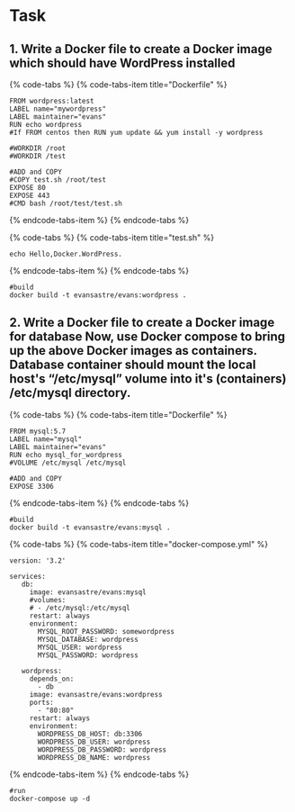 # Task

## 1. Write a Docker file to create a Docker image which should have WordPress installed 

{% code-tabs %}
{% code-tabs-item title="Dockerfile" %}
```text
FROM wordpress:latest
LABEL name="mywordpress"
LABEL maintainer="evans"
RUN echo wordpress
#If FROM centos then RUN yum update && yum install -y wordpress

#WORKDIR /root
#WORKDIR /test

#ADD and COPY
#COPY test.sh /root/test
EXPOSE 80
EXPOSE 443
#CMD bash /root/test/test.sh

```
{% endcode-tabs-item %}
{% endcode-tabs %}

{% code-tabs %}
{% code-tabs-item title="test.sh" %}
```text
echo Hello,Docker.WordPress.
```
{% endcode-tabs-item %}
{% endcode-tabs %}

```text
#build
docker build -t evansastre/evans:wordpress .
```



## 2. Write a Docker file to create a Docker image for database Now, use Docker compose to bring up the above Docker images as containers. Database container should mount the local host's “/etc/mysql” volume into it's \(containers\) /etc/mysql directory.



{% code-tabs %}
{% code-tabs-item title="Dockerfile" %}
```text
FROM mysql:5.7
LABEL name="mysql"
LABEL maintainer="evans"
RUN echo mysql_for_wordpress
#VOLUME /etc/mysql /etc/mysql

#ADD and COPY
EXPOSE 3306
```
{% endcode-tabs-item %}
{% endcode-tabs %}

```text
#build
docker build -t evansastre/evans:mysql .
```

{% code-tabs %}
{% code-tabs-item title="docker-compose.yml" %}
```text
version: '3.2'

services:
   db:
     image: evansastre/evans:mysql
     #volumes:
     # - /etc/mysql:/etc/mysql
     restart: always
     environment:
       MYSQL_ROOT_PASSWORD: somewordpress
       MYSQL_DATABASE: wordpress
       MYSQL_USER: wordpress
       MYSQL_PASSWORD: wordpress

   wordpress:
     depends_on:
       - db
     image: evansastre/evans:wordpress
     ports:
       - "80:80"
     restart: always
     environment:
       WORDPRESS_DB_HOST: db:3306
       WORDPRESS_DB_USER: wordpress
       WORDPRESS_DB_PASSWORD: wordpress
       WORDPRESS_DB_NAME: wordpress
```
{% endcode-tabs-item %}
{% endcode-tabs %}

```text
#run
docker-compose up -d
```
















